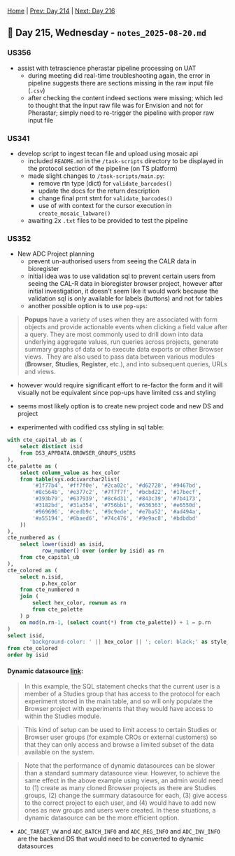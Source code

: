 [Home](../../main.md) | [Prev: Day 214](notes_2025-08-19.md) | [Next: Day 216](./notes_2025-08-21.md)

## 📝 Day 215, Wednesday - `notes_2025-08-20.md`

### US356
- assist with tetrascience pherastar pipeline processing on UAT
    * during meeting did real-time troubleshooting again, the error in pipeline suggests there are sections missing in the raw input file (`.csv`)
    * after checking the content indeed sections were missing; which led to thought that the input raw file was for Envision and not for Pherastar; simply need to re-trigger the pipeline with proper raw input file

### US341
- develop script to ingest tecan file and upload using mosaic api
    * included `README.md` in the `/task-scripts` directory to be displayed in the protocol section of the pipeline (on TS platform)
    * made slight changes to `/task-scripts/main.py`:
        * remove rtn type (dict) for `validate_barcodes()`
        * update the docs for the return description
        * change final prnt stmt for `validate_barcodes()`
        * use of with context for the cursor execution in `create_mosaic_labware()`
    * awaiting 2x `.txt` files to be provided to test the pipeline


### US352
- New ADC Project planning
    * prevent un-authorised users from seeing the CALR data in bioregister
    * initial idea was to use validation sql to prevent certain users from seeing the CAL-R data in bioregister  browser project, however after initial investigation, it doesn't seem like it would work because the validation sql is only available for labels (buttons) and not for tables
    * another possible option is to use `pop-ups`:

>**Popups** have a variety of uses when they are associated with form objects and provide actionable events when clicking a field value after a query. They are most commonly used to drill down into data underlying aggregate values, run queries across projects, generate summary graphs of data or to execute data exports or other Browser views.  They are also used to pass data between various modules (**Browser**, **Studies**, **Register**, etc.), and into subsequent queries, URLs and views.

- however would require significant effort to re-factor the form and it will visually not be equivalent since pop-ups have limited css and styling
- seems most likely option is to create new project code and new DS and project

- experimented with codified css styling in sql table:

```sql
with cte_capital_ub as (
    select distinct isid 
    from DS3_APPDATA.BROWSER_GROUPS_USERS
),
cte_palette as (
    select column_value as hex_color
    from table(sys.odcivarchar2list(
        '#1f77b4', '#ff7f0e', '#2ca02c', '#d62728', '#9467bd',
        '#8c564b', '#e377c2', '#7f7f7f', '#bcbd22', '#17becf',
        '#393b79', '#637939', '#8c6d31', '#843c39', '#7b4173',
        '#3182bd', '#31a354', '#756bb1', '#636363', '#e6550d',
        '#969696', '#cedb9c', '#9c9ede', '#e7ba52', '#ad494a',
        '#a55194', '#6baed6', '#74c476', '#9e9ac8', '#bdbdbd'
    ))
),
cte_numbered as (
    select lower(isid) as isid,
           row_number() over (order by isid) as rn
    from cte_capital_ub
),
cte_colored as (
    select n.isid,
           p.hex_color
    from cte_numbered n
    join (
        select hex_color, rownum as rn
        from cte_palette
    ) p
    on mod(n.rn-1, (select count(*) from cte_palette)) + 1 = p.rn
)
select isid,
       'background-color: ' || hex_color || '; color: black;' as style_css
from cte_colored
order by isid
```

#### Dynamic datasource [link](https://documentation.dotmatics.com/br/6.2/admin-guide/datasources-admin/dynamic-datasources):

>In this example, the SQL statement checks that the current user is a member of a Studies group that has access to the protocol for each experiment stored in the main table, and so will only populate the Browser project with experiments that they would have access to within the Studies module.

> This kind of setup can be used to limit access to certain Studies or Browser user groups (for example CROs or external customers) so that they can only access and browse a limited subset of the data available on the system.

>Note that the performance of dynamic datasources can be slower than a standard summary datasource view. However, to achieve the same effect in the above example using views, an admin would need to (1) create as many cloned Browser projects as there are Studies groups, (2) change the summary datasource for each, (3) give access to the correct project to each user, and (4) would have to add new ones as new groups and users were created. In these situations, a dynamic datasource can be the more efficient option.

- `ADC_TARGET_VW` and `ADC_BATCH_INFO` and `ADC_REG_INFO` and  `ADC_INV_INFO` are the backend DS that would need to be converted to dynamic datasources
